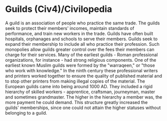 # Guilds (Civ4)/Civilopedia

A guild is an association of people who practice the same trade. The guilds seek to protect their members' incomes, maintain standards of performance, and train new workers in the trade. Guilds have often built hospitals, orphanages and schools to serve their members. Guilds seek to expand their membership to include all who practice their profession. Such monopolies allow guilds greater control over the fees their members can charge for their services.
Many of the earliest guilds - Roman professional organizations, for instance - had strong religious components. One of the earliest known Muslim guilds were formed by the "warraqeen," or "those who work with knowledge." In the ninth century these professional writers and printers worked together to ensure the quality of published material and to stop other printers from making illegal copies of the material.
The European guilds came into being around 1000 AD. They included a rigid hierarchy of skilled workers - apprentice, craftsman, journeyman, master and sometimes grandmaster. The higher in the hierarchy a member was, the more payment he could demand. This structure greatly increased the guilds' memberships, since one could not attain the higher statuses without belonging to a guild.